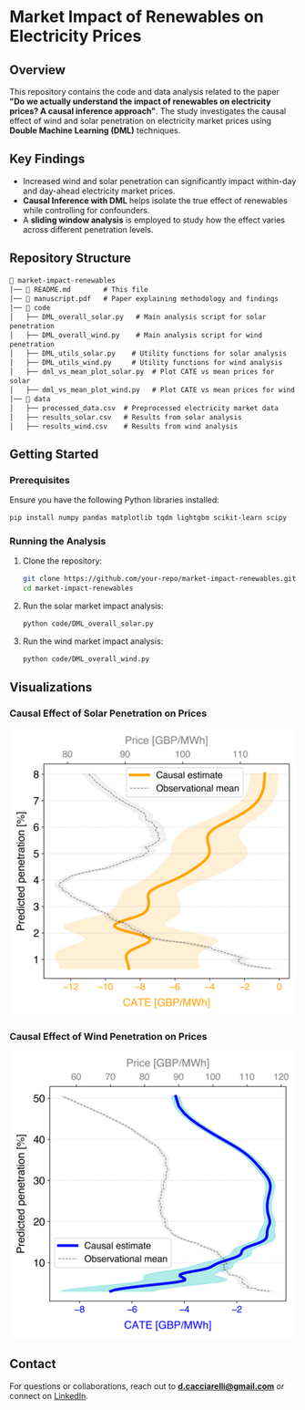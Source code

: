 # Market Impact of Renewables on Electricity Prices

## Overview
This repository contains the code and data analysis related to the paper **"Do we actually understand the impact of renewables on electricity prices? A causal inference approach"**. The study investigates the causal effect of wind and solar penetration on electricity market prices using **Double Machine Learning (DML)** techniques.

## Key Findings
- Increased wind and solar penetration can significantly impact within-day and day-ahead electricity market prices.
- **Causal Inference with DML** helps isolate the true effect of renewables while controlling for confounders.
- A **sliding window analysis** is employed to study how the effect varies across different penetration levels.

## Repository Structure
```
📂 market-impact-renewables
│── 📄 README.md        # This file
│── 📄 manuscript.pdf   # Paper explaining methodology and findings
│── 📂 code
│   ├── DML_overall_solar.py   # Main analysis script for solar penetration
│   ├── DML_overall_wind.py    # Main analysis script for wind penetration
│   ├── DML_utils_solar.py    # Utility functions for solar analysis
│   ├── DML_utils_wind.py     # Utility functions for wind analysis
│   ├── dml_vs_mean_plot_solar.py  # Plot CATE vs mean prices for solar
│   ├── dml_vs_mean_plot_wind.py   # Plot CATE vs mean prices for wind
│── 📂 data
│   ├── processed_data.csv  # Preprocessed electricity market data
│   ├── results_solar.csv   # Results from solar analysis
│   ├── results_wind.csv    # Results from wind analysis
```

## Getting Started
### Prerequisites
Ensure you have the following Python libraries installed:
```bash
pip install numpy pandas matplotlib tqdm lightgbm scikit-learn scipy
```

### Running the Analysis
1. Clone the repository:
   ```bash
   git clone https://github.com/your-repo/market-impact-renewables.git
   cd market-impact-renewables
   ```
2. Run the solar market impact analysis:
   ```bash
   python code/DML_overall_solar.py
   ```
3. Run the wind market impact analysis:
   ```bash
   python code/DML_overall_wind.py
   ```

## Visualizations
### Causal Effect of Solar Penetration on Prices
![Solar Impact](mean_vs_cate_solar.png)

### Causal Effect of Wind Penetration on Prices
![Wind Impact](mean_vs_cate_wind.png)

## Contact
For questions or collaborations, reach out to **d.cacciarelli@gmail.com** or connect on [LinkedIn](https://www.linkedin.com/in/cacciarelli/).
